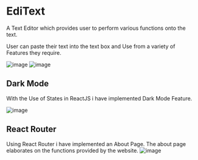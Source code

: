 # EdiText
A Text Editor which provides user to perform various functions onto the text.


User can paste their text into the text box and Use from a variety of Features they require.

![image](https://user-images.githubusercontent.com/88182884/235308172-416d5505-5288-4539-881c-ec71794dd201.png)
![image](https://user-images.githubusercontent.com/88182884/235308182-9266b157-26e6-4beb-bf60-42d57c8def0c.png)


## Dark Mode
With the Use of States in ReactJS i have implemented Dark Mode Feature.

![image](https://user-images.githubusercontent.com/88182884/235308303-3cbe3056-2a64-48ed-a4bd-808dff402347.png)


## React Router
Using React Router i have implemented an About Page.
The about page elaborates on the functions provided by the website.
![image](https://user-images.githubusercontent.com/88182884/235308408-8c3d7518-40dc-4714-8f66-8fff13c77137.png)
